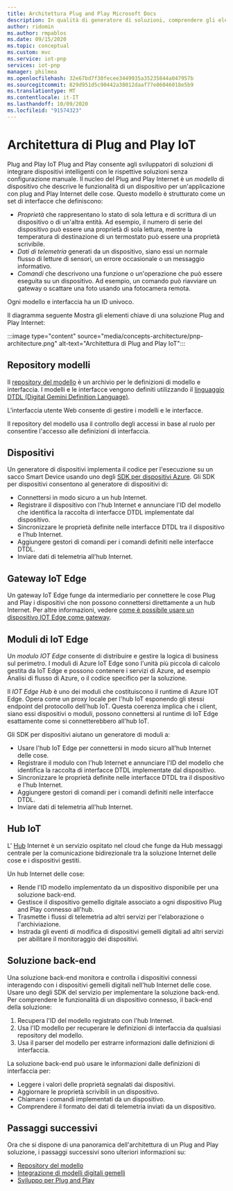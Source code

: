 ```yaml
---
title: Architettura Plug and Play Microsoft Docs
description: In qualità di generatore di soluzioni, comprendere gli elementi chiave dell'architettura dei Plug and Play.
author: ridomin
ms.author: rmpablos
ms.date: 09/15/2020
ms.topic: conceptual
ms.custom: mvc
ms.service: iot-pnp
services: iot-pnp
manager: philmea
ms.openlocfilehash: 32e67bd7f30fecee3449935a35235844a047957b
ms.sourcegitcommit: 829d951d5c90442a38012daaf77e86046018e5b9
ms.translationtype: MT
ms.contentlocale: it-IT
ms.lasthandoff: 10/09/2020
ms.locfileid: "91574323"
---
```

# <a name="iot-plug-and-play-architecture"></a>Architettura di Plug and Play IoT

Plug and Play IoT Plug and Play consente agli sviluppatori di soluzioni di integrare dispositivi intelligenti con le rispettive soluzioni senza configurazione manuale. Il nucleo del Plug and Play Internet è un _modello_ di dispositivo che descrive le funzionalità di un dispositivo per un'applicazione con plug and Play Internet delle cose. Questo modello è strutturato come un set di interfacce che definiscono:

- _Proprietà_ che rappresentano lo stato di sola lettura e di scrittura di un dispositivo o di un'altra entità. Ad esempio, il numero di serie del dispositivo può essere una proprietà di sola lettura, mentre la temperatura di destinazione di un termostato può essere una proprietà scrivibile.
- _Dati di telemetria_ generati da un dispositivo, siano essi un normale flusso di letture di sensori, un errore occasionale o un messaggio informativo.
- _Comandi_ che descrivono una funzione o un'operazione che può essere eseguita su un dispositivo. Ad esempio, un comando può riavviare un gateway o scattare una foto usando una fotocamera remota.

Ogni modello e interfaccia ha un ID univoco.

Il diagramma seguente Mostra gli elementi chiave di una soluzione Plug and Play Internet:

:::image type="content" source="media/concepts-architecture/pnp-architecture.png" alt-text="Architettura di Plug and Play IoT":::

## <a name="model-repository"></a>Repository modelli

Il [repository del modello](./concepts-model-repository.md) è un archivio per le definizioni di modello e interfaccia. I modelli e le interfacce vengono definiti utilizzando il [linguaggio DTDL (Digital Gemini Definition Language)](https://github.com/Azure/opendigitaltwins-dtdl).

L'interfaccia utente Web consente di gestire i modelli e le interfacce.

Il repository del modello usa il controllo degli accessi in base al ruolo per consentire l'accesso alle definizioni di interfaccia.

## <a name="devices"></a>Dispositivi

Un generatore di dispositivi implementa il codice per l'esecuzione su un sacco Smart Device usando uno degli [SDK per dispositivi Azure](./libraries-sdks.md). Gli SDK per dispositivi consentono al generatore di dispositivi di:

- Connettersi in modo sicuro a un hub Internet.
- Registrare il dispositivo con l'hub Internet e annunciare l'ID del modello che identifica la raccolta di interfacce DTDL implementate dal dispositivo.
- Sincronizzare le proprietà definite nelle interfacce DTDL tra il dispositivo e l'hub Internet.
- Aggiungere gestori di comandi per i comandi definiti nelle interfacce DTDL.
- Inviare dati di telemetria all'hub Internet.

## <a name="iot-edge-gateway"></a>Gateway IoT Edge

Un gateway IoT Edge funge da intermediario per connettere le cose Plug and Play i dispositivi che non possono connettersi direttamente a un hub Internet. Per altre informazioni, vedere [come è possibile usare un dispositivo IOT Edge come gateway](../iot-edge/iot-edge-as-gateway.md).

## <a name="iot-edge-modules"></a>Moduli di IoT Edge

Un _modulo IOT Edge_ consente di distribuire e gestire la logica di business sul perimetro. I moduli di Azure IoT Edge sono l'unità più piccola di calcolo gestita da IoT Edge e possono contenere i servizi di Azure, ad esempio Analisi di flusso di Azure, o il codice specifico per la soluzione.

Il _IOT Edge Hub_ è uno dei moduli che costituiscono il runtime di Azure IOT Edge. Opera come un proxy locale per l'hub IoT esponendo gli stessi endpoint del protocollo dell'hub IoT. Questa coerenza implica che i client, siano essi dispositivi o moduli, possono connettersi al runtime di IoT Edge esattamente come si connetterebbero all'hub IoT.

Gli SDK per dispositivi aiutano un generatore di moduli a:

- Usare l'hub IoT Edge per connettersi in modo sicuro all'hub Internet delle cose.
- Registrare il modulo con l'hub Internet e annunciare l'ID del modello che identifica la raccolta di interfacce DTDL implementate dal dispositivo.
- Sincronizzare le proprietà definite nelle interfacce DTDL tra il dispositivo e l'hub Internet.
- Aggiungere gestori di comandi per i comandi definiti nelle interfacce DTDL.
- Inviare dati di telemetria all'hub Internet.

## <a name="iot-hub"></a>Hub IoT

L' [Hub](../iot-hub/about-iot-hub.md) Internet è un servizio ospitato nel cloud che funge da Hub messaggi centrale per la comunicazione bidirezionale tra la soluzione Internet delle cose e i dispositivi gestiti.

Un hub Internet delle cose:

- Rende l'ID modello implementato da un dispositivo disponibile per una soluzione back-end.
- Gestisce il dispositivo gemello digitale associato a ogni dispositivo Plug and Play connesso all'hub.
- Trasmette i flussi di telemetria ad altri servizi per l'elaborazione o l'archiviazione.
- Instrada gli eventi di modifica di dispositivi gemelli digitali ad altri servizi per abilitare il monitoraggio dei dispositivi.

## <a name="backend-solution"></a>Soluzione back-end

Una soluzione back-end monitora e controlla i dispositivi connessi interagendo con i dispositivi gemelli digitali nell'hub Internet delle cose. Usare uno degli SDK del servizio per implementare la soluzione back-end. Per comprendere le funzionalità di un dispositivo connesso, il back-end della soluzione:

1. Recupera l'ID del modello registrato con l'hub Internet.
1. Usa l'ID modello per recuperare le definizioni di interfaccia da qualsiasi repository del modello.
1. Usa il parser del modello per estrarre informazioni dalle definizioni di interfaccia.

La soluzione back-end può usare le informazioni dalle definizioni di interfaccia per:

- Leggere i valori delle proprietà segnalati dai dispositivi.
- Aggiornare le proprietà scrivibili in un dispositivo.
- Chiamare i comandi implementati da un dispositivo.
- Comprendere il formato dei dati di telemetria inviati da un dispositivo.

## <a name="next-steps"></a>Passaggi successivi

Ora che si dispone di una panoramica dell'architettura di un Plug and Play soluzione, i passaggi successivi sono ulteriori informazioni su:

- [Repository del modello](./concepts-model-repository.md)
- [Integrazione di modelli digitali gemelli](./concepts-model-discovery.md)
- [Sviluppo per Plug and Play](./concepts-developer-guide-device-csharp.md)
